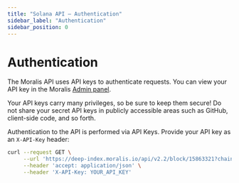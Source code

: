 ```yaml
---
title: "Solana API – Authentication"
sidebar_label: "Authentication"
sidebar_position: 0
---
```


# Authentication

The Moralis API uses API keys to authenticate requests. You can view your API key in the Moralis [Admin panel](https://admin.moralis.com/).

Your API keys carry many privileges, so be sure to keep them secure! Do not share your secret API keys in publicly accessible areas such as GitHub, client-side code, and so forth.

Authentication to the API is performed via API Keys. Provide your API key as an `X-API-Key` header:

```bash
curl --request GET \
     --url 'https://deep-index.moralis.io/api/v2.2/block/15863321?chain=eth&include=internal_transactions' \
     --header 'accept: application/json' \
     --header 'X-API-Key: YOUR_API_KEY'
```
